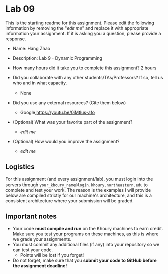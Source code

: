 # Lab 09

This is the starting readme for this assignment.  Please edit the following 
information by removing the "*edit me*" and replace it with appropriate 
information your assignment. If it is asking you a question, please provide 
a response.

- Name: Hang Zhao

- Description: Lab 9 - Dynamic Programming

- How many hours did it take you to complete this assignment? 2 hours

- Did you collaborate with any other students/TAs/Professors? If so, tell 
  us who and in what capacity.
  - None

- Did you use any external resources? (Cite them below)
  - Google,https://youtu.be/0iMtlus-afo

- (Optional) What was your favorite part of the assignment?
  - *edit me*

- (Optional) How would you improve the assignment?
  - *edit me*

## Logistics

For this assignment (and every assignment/lab), you must login into the 
servers through `your_khoury_name@login.khoury.northeastern.edu` to complete 
and test your work. The reason is the examples I will provide below are 
compiled strictly for our machine's architecture, and this is a consistent 
architecture where your submission will be graded.

## Important notes

* Your code **must compile and run** on the Khoury machines to earn credit. 
  Make sure you test your programs on these machines, as this is where we 
  grade your assignments.
* You must commit any additional files (if any) into your repository so we 
  can test your code.
  * Points will be lost if you forget!
* Do not forget, make sure that you **submit your code to GitHub before the 
  assignment deadline!**

